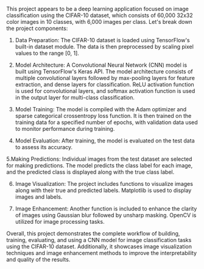 This project appears to be a deep learning application focused on image classification using the CIFAR-10 dataset, which consists of 60,000 32x32 color images in 10 classes, with 6,000 images per class. Let's break down the project components:

1. Data Preparation: The CIFAR-10 dataset is loaded using TensorFlow's built-in dataset module. The data is then preprocessed by scaling pixel values to the range [0, 1].

2. Model Architecture: A Convolutional Neural Network (CNN) model is built using TensorFlow's Keras API. The model architecture consists of multiple convolutional layers followed by max-pooling layers for feature extraction, and dense layers for classification. ReLU activation function is used for convolutional layers, and softmax activation function is used in the output layer for multi-class classification.

3. Model Training: The model is compiled with the Adam optimizer and sparse categorical crossentropy loss function. It is then trained on the training data for a specified number of epochs, with validation data used to monitor performance during training.

4. Model Evaluation: After training, the model is evaluated on the test data to assess its accuracy.

5.Making Predictions: Individual images from the test dataset are selected for making predictions. The model predicts the class label for each image, and the predicted class is displayed along with the true class label.

6. Image Visualization: The project includes functions to visualize images along with their true and predicted labels. Matplotlib is used to display images and labels.

7. Image Enhancement: Another function is included to enhance the clarity of images using Gaussian blur followed by unsharp masking. OpenCV is utilized for image processing tasks.

Overall, this project demonstrates the complete workflow of building, training, evaluating, and using a CNN model for image classification tasks using the CIFAR-10 dataset. Additionally, it showcases image visualization techniques and image enhancement methods to improve the interpretability and quality of the results.






